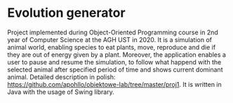 # Evolution generator
Project implemented during Object-Oriented Programming course in 2nd year of Computer Science at the AGH UST in 2020. 
It is a simulation of animal world, enabling species to eat plants, move, reproduce and die if they are out of energy given by a plant. 
Moreover, the application enables a user to pause and resume the simulation, to follow what happend with the selected animal after specified period of time and shows current dominant animal. 
Detailed description in polish: https://github.com/apohllo/obiektowe-lab/tree/master/proj1.
It is written in Java with the usage of Swing library.
